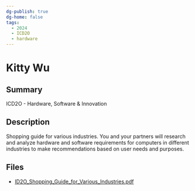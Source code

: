 ```yaml
---
dg-publish: true
dg-home: false
tags:
  - 2024
  - ICD2O
  - hardware
---
```


# Kitty Wu

## Summary

ICD2O - Hardware, Software & Innovation

## Description

Shopping guide for various industries. You and your partners will research and analyze hardware and software requirements for computers in different industries to make recommendations based on user needs and purposes.

## Files

*   [ID2O\_Shopping\_Guide\_for\_Various\_Industries.pdf](resources/Kitty_Wu/ID2O_Shopping_Guide_for_Various_Industries.pdf)
